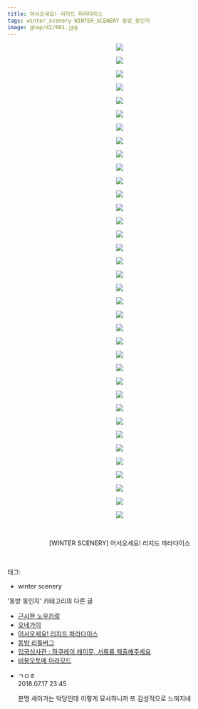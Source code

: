 ```yaml
---
title: 어서오세요! 리지드 파라다이스
tags: winter_scenery WINTER_SCENERY 동방_동인지
image: ghap/42/001.jpg
---
```

<div class="article">
<p style="text-align: center; clear: none; float: none;"><img src="{{ site.nasurl }}/ghap/42/001.jpg"/></p>
<p style="text-align: center; clear: none; float: none;"><img src="{{ site.nasurl }}/ghap/42/002.jpg"/></p>
<p style="text-align: center; clear: none; float: none;"><img src="{{ site.nasurl }}/ghap/42/003.jpg"/></p>
<p style="text-align: center; clear: none; float: none;"><img src="{{ site.nasurl }}/ghap/42/004.jpg"/></p>
<p style="text-align: center; clear: none; float: none;"><img src="{{ site.nasurl }}/ghap/42/005.jpg"/></p>
<p style="text-align: center; clear: none; float: none;"><img src="{{ site.nasurl }}/ghap/42/006.jpg"/></p>
<p style="text-align: center; clear: none; float: none;"><img src="{{ site.nasurl }}/ghap/42/007.jpg"/></p>
<p style="text-align: center; clear: none; float: none;"><img src="{{ site.nasurl }}/ghap/42/008.jpg"/></p>
<p style="text-align: center; clear: none; float: none;"><img src="{{ site.nasurl }}/ghap/42/009.jpg"/></p>
<p style="text-align: center; clear: none; float: none;"><img src="{{ site.nasurl }}/ghap/42/010.jpg"/></p>
<p style="text-align: center; clear: none; float: none;"><img src="{{ site.nasurl }}/ghap/42/011.jpg"/></p>
<p style="text-align: center; clear: none; float: none;"><img src="{{ site.nasurl }}/ghap/42/012.jpg"/></p>
<p style="text-align: center; clear: none; float: none;"><img src="{{ site.nasurl }}/ghap/42/013.jpg"/></p>
<p style="text-align: center; clear: none; float: none;"><img src="{{ site.nasurl }}/ghap/42/014.jpg"/></p>
<p style="text-align: center; clear: none; float: none;"><img src="{{ site.nasurl }}/ghap/42/015.jpg"/></p>
<p style="text-align: center; clear: none; float: none;"><img src="{{ site.nasurl }}/ghap/42/016.jpg"/></p>
<p style="text-align: center; clear: none; float: none;"><img src="{{ site.nasurl }}/ghap/42/017.jpg"/></p>
<p style="text-align: center; clear: none; float: none;"><img src="{{ site.nasurl }}/ghap/42/018.jpg"/></p>
<p style="text-align: center; clear: none; float: none;"><img src="{{ site.nasurl }}/ghap/42/019.jpg"/></p>
<p style="text-align: center; clear: none; float: none;"><img src="{{ site.nasurl }}/ghap/42/020.jpg"/></p>
<p style="text-align: center; clear: none; float: none;"><img src="{{ site.nasurl }}/ghap/42/021.jpg"/></p>
<p style="text-align: center; clear: none; float: none;"><img src="{{ site.nasurl }}/ghap/42/022.jpg"/></p>
<p style="text-align: center; clear: none; float: none;"><img src="{{ site.nasurl }}/ghap/42/023.jpg"/></p>
<p style="text-align: center; clear: none; float: none;"><img src="{{ site.nasurl }}/ghap/42/024.jpg"/></p>
<p style="text-align: center; clear: none; float: none;"><img src="{{ site.nasurl }}/ghap/42/025.jpg"/></p>
<p style="text-align: center; clear: none; float: none;"><img src="{{ site.nasurl }}/ghap/42/026.jpg"/></p>
<p style="text-align: center; clear: none; float: none;"><img src="{{ site.nasurl }}/ghap/42/027.jpg"/></p>
<p style="text-align: center; clear: none; float: none;"><img src="{{ site.nasurl }}/ghap/42/028.jpg"/></p>
<p style="text-align: center; clear: none; float: none;"><img src="{{ site.nasurl }}/ghap/42/029.jpg"/></p>
<p style="text-align: center; clear: none; float: none;"><img src="{{ site.nasurl }}/ghap/42/030.jpg"/></p>
<p style="text-align: center; clear: none; float: none;"><img src="{{ site.nasurl }}/ghap/42/031.jpg"/></p>
<p style="text-align: center; clear: none; float: none;"><img src="{{ site.nasurl }}/ghap/42/032.jpg"/></p>
<p style="text-align: center; clear: none; float: none;"><img src="{{ site.nasurl }}/ghap/42/033.jpg"/></p>
<p style="text-align: center; clear: none; float: none;"><img src="{{ site.nasurl }}/ghap/42/034.jpg"/></p>
<p style="text-align: center; clear: none; float: none;"><img src="{{ site.nasurl }}/ghap/42/035.jpg"/></p>
<p style="text-align: center; clear: none; float: none;"><img src="{{ site.nasurl }}/ghap/42/036.jpg"/></p>
<p style="text-align: center; clear: none; float: none;"><br/></p>
<p style="text-align: center; clear: none; float: none;">[WINTER SCENERY] 어서오세요! 리지드 파라다이스</p>
<p><br/></p>
</div><div class="tagTrail">
<p>태그: </p>
<ul>
<li>winter scenery</li>
</ul>
</div><div class="another">
<p>'동방 동인지' 카테고리의 다른 글</p>
<ul>
<li><a href="/2016-06-16-ghap_45">근사한 노우카링</a></li>
<li><a href="/2016-06-16-ghap_43">오네가이</a></li>
<li><a href="/2016-06-16-ghap_42">어서오세요! 리지드 파라다이스</a></li>
<li><a href="/2016-06-16-ghap_40">동방 리틀버그</a></li>
<li><a href="/2016-06-16-ghap_38">입국심사관 : 하쿠레이 레이무, 서류를 제출해주세요</a></li>
<li><a href="/2016-06-16-ghap_37">비봉오토메 아라모드</a></li>
</ul>
</div><div class="cb_module cb_fluid">
<div class="cb_wrt cb_profile">
<div class="comment">
<ul>
<li class="cb_thumb_off" id="comment15288940">
<div class="cb_comment_area">
<div class="cb_info_area">
<div class="cb_section">
<span class="cb_nick_name">ㄱㅁㅎ</span>
</div>
<div class="cb_section">
<span class="cb_date">2018.07.17 23:45 </span>
</div>
</div>
<div class="cb_dsc_comment">
<p class="cb_dsc">
											분명 세이가는 악당인데 이렇게 묘사하니까 또 감성적으로 느껴지네
										</p>
</div>
</div></li>
</ul>
</div>
</div><!-- commentList close -->
</div>
